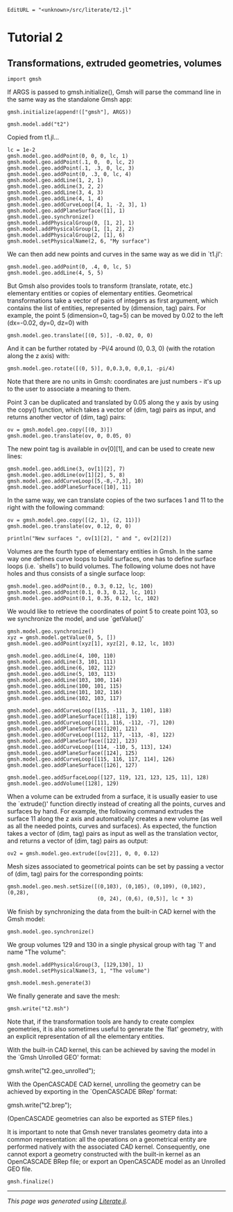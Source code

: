 ```@meta
EditURL = "<unknown>/src/literate/t2.jl"
```

# Tutorial 2

## Transformations, extruded geometries, volumes

```@example t2
import gmsh
```

If ARGS is passed to gmsh.initialize(), Gmsh will parse the command line
in the same way as the standalone Gmsh app:

```@example t2
gmsh.initialize(append!(["gmsh"], ARGS))
```

```@example t2
gmsh.model.add("t2")
```

Copied from t1.jl...

```@example t2
lc = 1e-2
gmsh.model.geo.addPoint(0, 0, 0, lc, 1)
gmsh.model.geo.addPoint(.1, 0,  0, lc, 2)
gmsh.model.geo.addPoint(.1, .3, 0, lc, 3)
gmsh.model.geo.addPoint(0, .3, 0, lc, 4)
gmsh.model.geo.addLine(1, 2, 1)
gmsh.model.geo.addLine(3, 2, 2)
gmsh.model.geo.addLine(3, 4, 3)
gmsh.model.geo.addLine(4, 1, 4)
gmsh.model.geo.addCurveLoop([4, 1, -2, 3], 1)
gmsh.model.geo.addPlaneSurface([1], 1)
gmsh.model.geo.synchronize()
gmsh.model.addPhysicalGroup(0, [1, 2], 1)
gmsh.model.addPhysicalGroup(1, [1, 2], 2)
gmsh.model.addPhysicalGroup(2, [1], 6)
gmsh.model.setPhysicalName(2, 6, "My surface")
```

We can then add new points and curves in the same way as we did in `t1.jl':

```@example t2
gmsh.model.geo.addPoint(0, .4, 0, lc, 5)
gmsh.model.geo.addLine(4, 5, 5)
```

But Gmsh also provides tools to transform (translate, rotate, etc.)
elementary entities or copies of elementary entities.  Geometrical
transformations take a vector of pairs of integers as first argument, which
contains the list of entities, represented by (dimension, tag) pairs.  For
example, the point 5 (dimension=0, tag=5) can be moved by 0.02 to the left
(dx=-0.02, dy=0, dz=0) with

```@example t2
gmsh.model.geo.translate([(0, 5)], -0.02, 0, 0)
```

And it can be further rotated by -Pi/4 around (0, 0.3, 0) (with the rotation
along the z axis) with:

```@example t2
gmsh.model.geo.rotate([(0, 5)], 0,0.3,0, 0,0,1, -pi/4)
```

Note that there are no units in Gmsh: coordinates are just numbers - it's
up to the user to associate a meaning to them.

Point 3 can be duplicated and translated by 0.05 along the y axis by using the
copy() function, which takes a vector of (dim, tag) pairs as input, and
returns another vector of (dim, tag) pairs:

```@example t2
ov = gmsh.model.geo.copy([(0, 3)])
gmsh.model.geo.translate(ov, 0, 0.05, 0)
```

The new point tag is available in ov[0][1], and can be used to create new
lines:

```@example t2
gmsh.model.geo.addLine(3, ov[1][2], 7)
gmsh.model.geo.addLine(ov[1][2], 5, 8)
gmsh.model.geo.addCurveLoop([5,-8,-7,3], 10)
gmsh.model.geo.addPlaneSurface([10], 11)
```

In the same way, we can translate copies of the two surfaces 1 and 11 to the
right with the following command:

```@example t2
ov = gmsh.model.geo.copy([(2, 1), (2, 11)])
gmsh.model.geo.translate(ov, 0.12, 0, 0)
```

```@example t2
println("New surfaces ", ov[1][2], " and ", ov[2][2])
```

Volumes are the fourth type of elementary entities in Gmsh. In the same way
one defines curve loops to build surfaces, one has to define surface loops
(i.e. `shells') to build volumes. The following volume does not have holes and
thus consists of a single surface loop:

```@example t2
gmsh.model.geo.addPoint(0., 0.3, 0.12, lc, 100)
gmsh.model.geo.addPoint(0.1, 0.3, 0.12, lc, 101)
gmsh.model.geo.addPoint(0.1, 0.35, 0.12, lc, 102)
```

We would like to retrieve the coordinates of point 5 to create point 103, so
we synchronize the model, and use `getValue()'

```@example t2
gmsh.model.geo.synchronize()
xyz = gmsh.model.getValue(0, 5, [])
gmsh.model.geo.addPoint(xyz[1], xyz[2], 0.12, lc, 103)
```

```@example t2
gmsh.model.geo.addLine(4, 100, 110)
gmsh.model.geo.addLine(3, 101, 111)
gmsh.model.geo.addLine(6, 102, 112)
gmsh.model.geo.addLine(5, 103, 113)
gmsh.model.geo.addLine(103, 100, 114)
gmsh.model.geo.addLine(100, 101, 115)
gmsh.model.geo.addLine(101, 102, 116)
gmsh.model.geo.addLine(102, 103, 117)
```

```@example t2
gmsh.model.geo.addCurveLoop([115, -111, 3, 110], 118)
gmsh.model.geo.addPlaneSurface([118], 119)
gmsh.model.geo.addCurveLoop([111, 116, -112, -7], 120)
gmsh.model.geo.addPlaneSurface([120], 121)
gmsh.model.geo.addCurveLoop([112, 117, -113, -8], 122)
gmsh.model.geo.addPlaneSurface([122], 123)
gmsh.model.geo.addCurveLoop([114, -110, 5, 113], 124)
gmsh.model.geo.addPlaneSurface([124], 125)
gmsh.model.geo.addCurveLoop([115, 116, 117, 114], 126)
gmsh.model.geo.addPlaneSurface([126], 127)
```

```@example t2
gmsh.model.geo.addSurfaceLoop([127, 119, 121, 123, 125, 11], 128)
gmsh.model.geo.addVolume([128], 129)
```

When a volume can be extruded from a surface, it is usually easier to use the
`extrude()' function directly instead of creating all the points, curves and
surfaces by hand. For example, the following command extrudes the surface 11
along the z axis and automatically creates a new volume (as well as all the
needed points, curves and surfaces). As expected, the function takes a vector
of (dim, tag) pairs as input as well as the translation vector, and returns a
vector of (dim, tag) pairs as output:

```@example t2
ov2 = gmsh.model.geo.extrude([ov[2]], 0, 0, 0.12)
```

Mesh sizes associated to geometrical points can be set by passing a vector of
(dim, tag) pairs for the corresponding points:

```@example t2
gmsh.model.geo.mesh.setSize([(0,103), (0,105), (0,109), (0,102), (0,28),
                             (0, 24), (0,6), (0,5)], lc * 3)
```

We finish by synchronizing the data from the built-in CAD kernel with the Gmsh
model:

```@example t2
gmsh.model.geo.synchronize()
```

We group volumes 129 and 130 in a single physical group with tag `1' and name
"The volume":

```@example t2
gmsh.model.addPhysicalGroup(3, [129,130], 1)
gmsh.model.setPhysicalName(3, 1, "The volume")
```

```@example t2
gmsh.model.mesh.generate(3)
```

We finally generate and save the mesh:

```@example t2
gmsh.write("t2.msh")
```

Note that, if the transformation tools are handy to create complex geometries,
it is also sometimes useful to generate the `flat' geometry, with an explicit
representation of all the elementary entities.

With the built-in CAD kernel, this can be achieved by saving the model in the
`Gmsh Unrolled GEO' format:

gmsh.write("t2.geo_unrolled");

With the OpenCASCADE CAD kernel, unrolling the geometry can be achieved by
exporting in the `OpenCASCADE BRep' format:

gmsh.write("t2.brep");

(OpenCASCADE geometries can also be exported as STEP files.)

It is important to note that Gmsh never translates geometry data into a common
representation: all the operations on a geometrical entity are performed
natively with the associated CAD kernel. Consequently, one cannot export a
geometry constructed with the built-in kernel as an OpenCASCADE BRep file; or
export an OpenCASCADE model as an Unrolled GEO file.

```@example t2
gmsh.finalize()
```

---

*This page was generated using [Literate.jl](https://github.com/fredrikekre/Literate.jl).*

